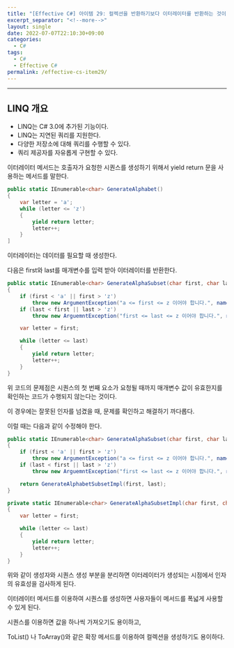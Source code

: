 ```yaml
---
title: "[Effective C#] 아이템 29: 컬렉션을 반환하기보다 이터레이터를 반환하는 것이 낫다"
excerpt_separator: "<!--more-->"
layout: single
date: 2022-07-07T22:10:30+09:00
categories:
  - C#
tags:
  - C#
  - Effective C#
permalink: /effective-cs-item29/
---
```

---

## LINQ 개요
* LINQ는 C# 3.0에 추가된 기능이다.
* LINQ는 지연된 쿼리를 지원한다.
* 다양한 저장소에 대해 쿼리를 수행할 수 있다.
* 쿼리 제공자를 자유롭게 구현할 수 있다.

<!--more-->

이터레이터 메서드는 호출자가 요청한 시퀀스를 생성하기 위해서 yield return 문을 사용하는 메서드를 말한다.

```cs
public static IEnumerable<char> GenerateAlphabet()
{
	var letter = 'a';
	while (letter <= 'z')
	{
		yield return letter;
		letter++;
	}
]
```
이터레이터는 데이터를 필요할 때 생성한다.


다음은 first와 last를 매개변수를 입력 받아 이터레이터를 반환한다.
```cs
public static IEnumerable<char> GenerateAlphaSubset(char first, char last)
{
	if (first < 'a' || first > 'z')
		throw new ArgumentException("a <= first <= z 이어야 합니다.", nameof(first));
	if (last < first || last > 'z')
		throw new ArguemntException("first <= last <= z 이어야 합니다.", nameof(last));

	var letter = first;

	while (letter <= last)
	{
		yield return letter;
		letter++;
	}
}
```
위 코드의 문제점은 시퀀스의 첫 번째 요소가 요청될 때까지 매개변수 값이 유효한지를 확인하는 코드가 수행되지 않는다는 것이다.

이 경우에는 잘못된 인자를 넘겼을 때, 문제를 확인하고 해결하기 까다롭다.


이럴 때는 다음과 같이 수정해야 한다.
```cs
public static IEnumerable<char> GenerateAlphaSubset(char first, char last)
{
	if (first < 'a' || first > 'z')
		throw new ArgumentException("a <= first <= z 이어야 합니다.", nameof(first));
	if (last < first || last > 'z')
		throw new ArguemntException("first <= last <= z 이어야 합니다.", nameof(last));

	return GenerateAlphabetSubsetImpl(first, last);
}

private static IEnumerable<char> GenerateAlphaSubsetImpl(char first, char last)
{
 	var letter = first;

	while (letter <= last)
	{
		yield return letter;
		letter++;
	}
}
```
위와 같이 생성자와 시퀀스 생성 부분을 분리하면 이터레이터가 생성되는 시점에서 인자의 유효성을 검사하게 된다.


이터레이터 메서드를 이용하여 시퀀스를 생성하면 사용자들이 메서드를 폭넓게 사용할 수 있게 된다.

시퀀스를 이용하면 값을 하나씩 가져오기도 용이하고,

ToList() 나 ToArray()와 같은 확장 메서드를 이용하여 컬렉션을 생성하기도 용이하다.
